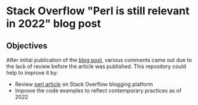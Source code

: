 # Stack Overflow "Perl is still relevant in 2022" blog post 

## Objectives

After initial publication of the [blog post](https://stackoverflow.blog/2022/07/06/why-perl-is-still-relevant-in-2022/), various comments came out due to the lack of review before the article was published. This repository could help to improve it by: 

- Review [perl article](https://stackoverflow.blog/2022/07/06/why-perl-is-still-relevant-in-2022/) on Stack Overflow blogging platform
- Improve the code examples to reflect contemporary practices as of 2022

